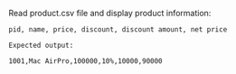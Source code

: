 Read product.csv file and display product information:
    
    pid, name, price, discount, discount amount, net price
    
    Expected output:

    1001,Mac AirPro,100000,10%,10000,90000